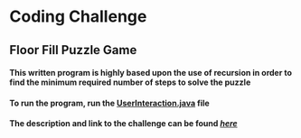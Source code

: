 # Coding Challenge
## Floor Fill Puzzle Game
#### This written program is highly based upon the use of recursion in order to find the minimum required number of steps to solve the puzzle
#### To run the program, run the [UserInteraction.java](https://github.com/leeming99/CodingChallenge/blob/master/UserInteraction.java) file
#### The description and link to the challenge can be found [*here*](https://www.reddit.com/r/dailyprogrammer/comments/5jxeal/20161223_challenge_296_hard_flood_fill_puzzle_game/)

